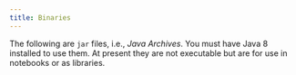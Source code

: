 ```yaml
---
title: Binaries
---
```


The following are `jar` files, i.e., _Java Archives_. You must have Java 8 installed to use them. At present they are not executable but are for use in notebooks or as libraries.